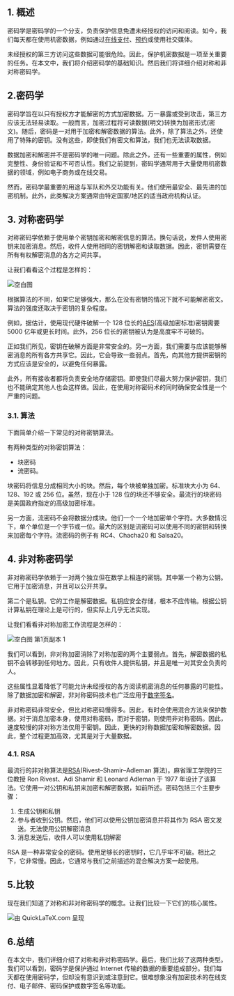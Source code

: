## 1. 概述

密码学是密码学的一个分支，负责保护信息免遭未经授权的访问和阅读。如今，我们每天都在使用机密数据，例如通过[在线支付](https://www.baeldung.com/java-stripe-api)、[预约](https://www.baeldung.com/cs/appointment-scheduling-algorithm)或使用社交媒体。

未经授权的第三方访问这些数据可能很危险。因此，保护机密数据是一项至关重要的任务。在本文中，我们将介绍密码学的基础知识。然后我们将详细介绍对称和非对称密码学。

## 2.密码学

密码学旨在以只有授权方才能解密的方式加密数据。万一暴露或受到攻击，第三方应该无法轻易读取。一般而言，加密过程将可读数据(明文)转换为加密形式(密文)。随后，密码是一对用于加密和解密数据的算法。此外，除了算法之外，还使用了特殊的密钥。没有这些，即使我们有密文和算法，我们也无法读取数据。

数据加密和解密并不是密码学的唯一问题。除此之外，还有一些重要的属性，例如完整性、身份验证和不可否认性。我们之前提到，密码学通常用于大量使用机密数据的领域，例如电子商务或在线交易。

然而，密码学最重要的用途与军队和外交功能有关。他们使用最安全、最先进的加密机制。此外，此类解决方案通常由特定国家/地区的适当政府机构认证。

## 3. 对称密码学

对称密码学依赖于使用单个密钥加密和解密信息的算法。换句话说，发件人使用密钥来加密消息。然后，收件人使用相同的密钥解密和读取数据。因此，密钥需要在所有有权解密消息的各方之间共享。

让我们看看这个过程是怎样的：

![空白图](https://www.baeldung.com/wp-content/uploads/sites/4/2021/06/Blank-diagram.svg)

根据算法的不同，如果它足够强大，那么在没有密钥的情况下就不可能解密密文。算法的强度还取决于密钥的复杂程度。

例如，据估计，使用现代硬件破解一个 128 位长的[AES](https://www.baeldung.com/java-aes-encryption-decryption)(高级加密标准)密钥需要 5000 亿年或更长时间。此外，256 位长的密钥被认为是高度牢不可破的。

正如我们所见，密钥在破解方面是非常安全的。另一方面，我们需要与应该能够解密消息的所有各方共享它。因此，它会导致一些弱点。首先，向其他方提供密钥的方式应该是安全的，以避免任何暴露。

此外，所有接收者都将负责安全地存储密钥。即使我们尽最大努力保护密钥，我们也不能确定其他人也会这样做。因此，在使用对称密码术的同时确保安全性是一个严重的问题。

### 3.1. 算法

下面简单介绍一下常见的对称密钥算法。

有两种类型的对称密钥算法：

-   块密码
-   流密码。

块密码将信息分成相同大小的块。然后，每个块被单独加密。标准块大小为 64、128、192 或 256 位。虽然，现在小于 128 位的块还不够安全。最流行的块密码是美国政府指定的高级加密标准。

另一方面，流密码不会将数据分成块。他们一个一个地加密单个字符。大多数情况下，单个单位是一个字节或一位。最大的区别是流密码可以使用不同的密钥和转换来加密每个字符。流密码的例子有 RC4、Chacha20 和 Salsa20。

## 4. 非对称密码学

非对称密码学依赖于一对两个独立但在数学上相连的密钥。其中第一个称为公钥。它用于加密消息，并且可以公开共享。

第二个是私钥。它的工作是解密数据。私钥应安全存储，根本不应传输。根据公钥计算私钥在理论上是可行的，但实际上几乎无法实现。

让我们看看非对称加密工作流程是怎样的：

![空白图 第1页副本 1](https://www.baeldung.com/wp-content/uploads/sites/4/2021/06/Blank-diagram-Copy-of-Page-1-1.svg)

我们可以看到，非对称加密消除了对称加密的两个主要弱点。首先，解密数据的私钥不会转移到任何地方。因此，只有收件人提供私钥，并且是唯一对其安全负责的人。

这些属性显着降低了可能允许未经授权的各方阅读机密消息的任何暴露的可能性。除了数据加密和解密，非对称密码技术也广泛应用于[数字签名](https://www.baeldung.com/java-digital-signature)。

非对称密码非常安全，但比对称密码慢得多。因此，有时会使用混合方法来保护数据。对于消息加密本身，使用对称密码，而对于密钥，则使用非对称密码。因此，速度较慢的非对称方法仅用于密钥。因此，更快的对称数据加密和解密数据。因此，整个过程更加高效，尤其是对于大量数据。

### 4.1. RSA

最流行的非对称算法是[RSA](https://www.baeldung.com/java-rsa)(Rivest–Shamir–Adleman 算法)。麻省理工学院的三位教授 Ron Rivest、Adi Shamir 和 Leonard Adleman 于 1977 年设计了该算法。它使用一对公钥和私钥来加密和解密数据，如前所述。密码包括三个主要步骤：

1.  生成公钥和私钥
2.  参与者收到公钥。然后，他们可以使用公钥加密消息并将其作为 RSA 密文发送。无法使用公钥解密消息
3.  消息发送后，收件人可以使用私钥解密

RSA 是一种非常安全的密码。使用足够长的密钥时，它几乎牢不可破。相比之下，它非常慢。因此，它通常与我们之前描述的混合解决方案一起使用。

## 5.比较

现在我们知道了对称和非对称密码学的概念。让我们比较一下它们的核心属性。

![由 QuickLaTeX.com 呈现](https://www.baeldung.com/wp-content/ql-cache/quicklatex.com-774fc4b6534e08c7afbc8adeb7c8e873_l3.svg)

## 6.总结

在本文中，我们详细介绍了对称和非对称密码学。最后，我们比较了这两种类型。我们可以看到，密码学是保护通过 Internet 传输的数据的重要组成部分。我们每天都在使用密码学，但却没有意识到或注意到它。很难想象没有加密技术的在线支付、电子邮件、密码保护或数字签名等功能。